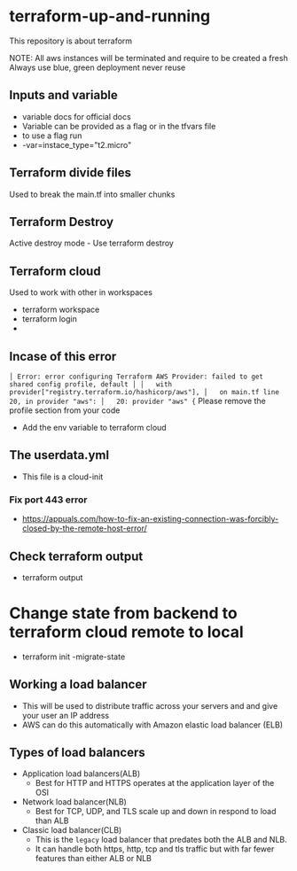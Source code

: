 # terraform-up-and-running
This repository is about terraform 

NOTE: All aws instances will be terminated and require to  be created a fresh
Always use blue, green deployment never reuse

## Inputs and variable
- variable docs for official docs
- Variable can be provided as a flag or in the tfvars file
- to use a flag run
 - -var=instace_type="t2.micro"

## Terraform divide files
Used to break the main.tf into smaller chunks


## Terraform Destroy
Active destroy mode 
    - Use terraform destroy

## Terraform cloud
Used to work with other in workspaces
 - terraform workspace 
 - terraform login 
 - 

## Incase of this error
 `
 │ Error: error configuring Terraform AWS Provider: failed to get shared config profile, default
│
│   with provider["registry.terraform.io/hashicorp/aws"],
│   on main.tf line 20, in provider "aws":
│   20: provider "aws" {
 `
 Please remove the profile section from your code
 - Add the env variable to terraform cloud

## The userdata.yml
 - This file is a cloud-init

### Fix port 443 error
 - https://appuals.com/how-to-fix-an-existing-connection-was-forcibly-closed-by-the-remote-host-error/


## Check terraform output
- terraform output

# Change state from backend to terraform cloud remote to local
 - terraform init -migrate-state

## Working a load balancer
- This will be used to distribute traffic across your servers and and give your user an IP address
- AWS can do this automatically with Amazon elastic load balancer (ELB)

## Types of load balancers
 - Application load balancers(ALB)
    - Best for HTTP and HTTPS operates at the application layer of the OSI
 - Network load balancer(NLB)
    - Best for TCP, UDP, and TLS scale up and down in respond to load than ALB 
 - Classic load balancer(CLB)
    - This is the `legacy` load balancer that predates both the ALB and NLB.
    - It can handle both https, http, tcp and tls traffic but with far fewer features than either ALB or NLB


